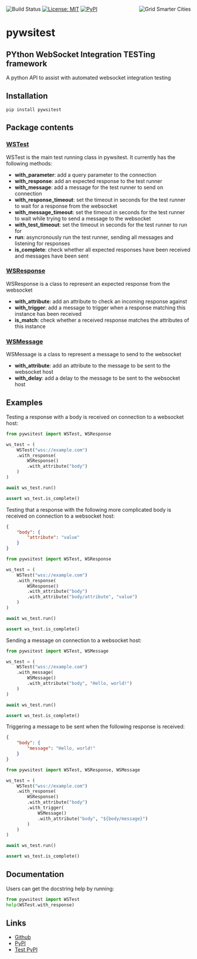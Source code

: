 [<img align="right" alt="Grid Smarter Cities" src="https://s3.eu-west-2.amazonaws.com/open-source-resources/grid_smarter_cities_small.png">](https://www.gridsmartercities.com/)

![Build Status](https://codebuild.eu-west-2.amazonaws.com/badges?uuid=eyJlbmNyeXB0ZWREYXRhIjoiSitwRmNUcHk2VzN2VS8rMHdUS2hoNzZCQUdCME1VV0RkeWEwTmZyVUxOWUdXR2hMTzVUVWIvLzJ5ZFR2SWo5OHhtSm55TFc4SjZvcGhNcndNT1lDbEdRPSIsIml2UGFyYW1ldGVyU3BlYyI6Ik9SV0g1Tm1FMUVERW9RSzciLCJtYXRlcmlhbFNldFNlcmlhbCI6MX0%3D&branch=master)
[![License: MIT](https://img.shields.io/badge/License-MIT-brightgreen.svg)](https://opensource.org/licenses/MIT)
[![PyPI](https://img.shields.io/pypi/v/pywsitest.svg?color=brightgreen)](https://pypi.org/project/pywsitest)

# pywsitest
## PYthon WebSocket Integration TESTing framework

A python API to assist with automated websocket integration testing

## Installation
```
pip install pywsitest
```

## Package contents
### [WSTest](https://github.com/gridsmartercities/pywsitest/blob/master/pywsitest/ws_test.py)
WSTest is the main test running class in pywsitest. It currently has the following methods:
- **with_parameter**: add a query parameter to the connection
- **with_response**: add an expected response to the test runner
- **with_message**: add a message for the test runner to send on connection
- **with_response_timeout**: set the timeout in seconds for the test runner to wait for a response from the websocket
- **with_message_timeout**: set the timeout in seconds for the test runner to wait while trying to send a message to the websocket
- **with_test_timeout**: set the timeout in seconds for the test runner to run for
- **run**: asyncronously run the test runner, sending all messages and listening for responses
- **is_complete**: check whether all expected responses have been received and messages have been sent

### [WSResponse](https://github.com/gridsmartercities/pywsitest/blob/master/pywsitest/ws_response.py)
WSResponse is a class to represent an expected response from the websocket
- **with_attribute**: add an attribute to check an incoming response against
- **with_trigger**: add a message to trigger when a response matching this instance has been received
- **is_match**: check whether a received response matches the attributes of this instance

### [WSMessage](https://github.com/gridsmartercities/pywsitest/blob/master/pywsitest/ws_message.py)
WSMessage is a class to represent a message to send to the websocket
- **with_attribute**: add an attribute to the message to be sent to the websocket host
- **with_delay**: add a delay to the message to be sent to the websocket host

## Examples
Testing a response with a body is received on connection to a websocket host:
```py
from pywsitest import WSTest, WSResponse

ws_test = (
    WSTest("wss://example.com")
    .with_response(
        WSResponse()
        .with_attribute("body")
    )
)

await ws_test.run()

assert ws_test.is_complete()
```

Testing that a response with the following more complicated body is received on connection to a websocket host:
```json
{
    "body": {
        "attribute": "value"
    }
}
```

```py
from pywsitest import WSTest, WSResponse

ws_test = (
    WSTest("wss://example.com")
    .with_response(
        WSResponse()
        .with_attribute("body")
        .with_attribute("body/attribute", "value")
    )
)

await ws_test.run()

assert ws_test.is_complete()
```

Sending a message on connection to a websocket host:
```py
from pywsitest import WSTest, WSMessage

ws_test = (
    WSTest("wss://example.com")
    .with_message(
        WSMessage()
        .with_attribute("body", "Hello, world!")
    )
)

await ws_test.run()

assert ws_test.is_complete()
```

Triggering a message to be sent when the following response is received:
```json
{
    "body": {
        "message": "Hello, world!"
    }
}
```

```py
from pywsitest import WSTest, WSResponse, WSMessage

ws_test = (
    WSTest("wss://example.com")
    .with_response(
        WSResponse()
        .with_attribute("body")
        .with_trigger(
            WSMessage()
            .with_attribute("body", "${body/message}")
        )
    )
)

await ws_test.run()

assert ws_test.is_complete()
```

## Documentation
Users can get the docstring help by running:
```py
from pywsitest import WSTest
help(WSTest.with_response)
```

## Links
- [Github](https://github.com/gridsmartercities/pywsitest)
- [PyPI](https://pypi.org/project/pywsitest)
- [Test PyPI](https://test.pypi.org/project/pywsitest)